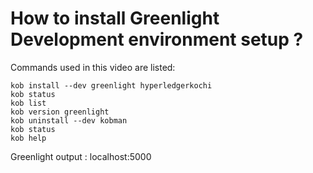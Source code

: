 # How to install Greenlight Development environment setup ?


Commands used in this video are listed:

    kob install --dev greenlight hyperledgerkochi
    kob status
    kob list
    kob version greenlight
    kob uninstall --dev kobman
    kob status
    kob help

Greenlight output : localhost:5000
